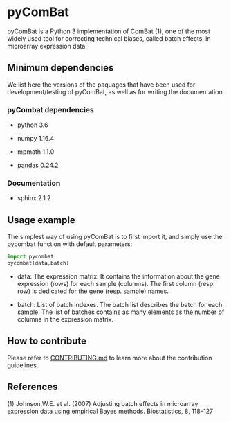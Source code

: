 # pyComBat

pyComBat is a Python 3 implementation of ComBat (1), one of the most widely used tool for correcting technical biases, called batch effects, in microarray expression data.

## Minimum dependencies

We list here the versions of the paquages that have been used for development/testing of pyComBat, as well as for writing the documentation.

### pyCombat dependencies

* python 3.6

* numpy 1.16.4

* mpmath 1.1.0

* pandas 0.24.2

### Documentation

* sphinx 2.1.2

## Usage example

The simplest way of using pyComBat is to first import it, and simply use the pycombat function with default parameters:

```python
import pycombat
pycombat(data,batch)
```

* data: The expression matrix. It contains the information about the gene expression (rows) for each sample (columns). The first column (resp. row) is dedicated for the gene (resp. sample) names.

* batch: List of batch indexes. The batch list describes the batch for each sample. The list of batches contains as many elements as the number of columns in the expression matrix.

## How to contribute

Please refer to [CONTRIBUTING.md](https://github.com/epigenelabs/pyComBat/blob/master/CONTRIBUTING.md) to learn more about the contribution guidelines.

## References

(1) Johnson,W.E. et al. (2007) Adjusting batch effects in microarray expression data using empirical Bayes methods. Biostatistics, 8, 118–127